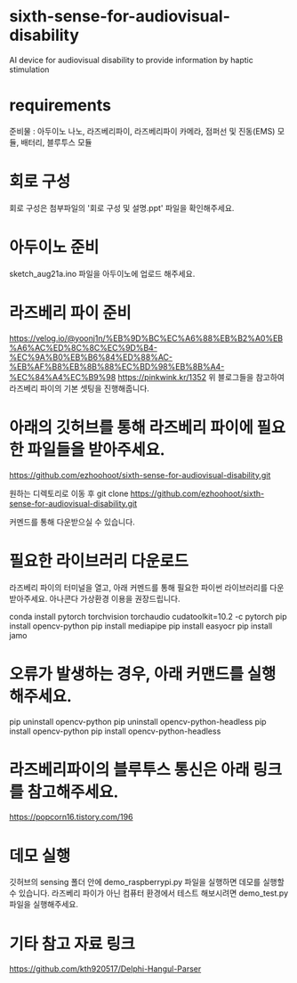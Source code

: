 # sixth-sense-for-audiovisual-disability

AI device for audiovisual disability to provide information by haptic stimulation

# requirements

준비물 : 아두이노 나노, 라즈베리파이, 라즈베리파이 카메라, 점퍼선 및 진동(EMS) 모듈, 배터리, 블루투스 모듈

# 회로 구성

회로 구성은 첨부파일의 '회로 구성 및 설명.ppt' 파일을 확인해주세요.

# 아두이노 준비

sketch_aug21a.ino 파일을 아두이노에 업로드 해주세요.

# 라즈베리 파이 준비

https://velog.io/@yoonj1n/%EB%9D%BC%EC%A6%88%EB%B2%A0%EB%A6%AC%ED%8C%8C%EC%9D%B4-%EC%9A%B0%EB%B6%84%ED%88%AC-%EB%AF%B8%EB%8B%88%EC%BD%98%EB%8B%A4-%EC%84%A4%EC%B9%98
https://pinkwink.kr/1352
위 블로그들을 참고하여 라즈베리 파이의 기본 셋팅을 진행해줍니다.

# 아래의 깃허브를 통해 라즈베리 파이에 필요한 파일들을 받아주세요.

https://github.com/ezhoohoot/sixth-sense-for-audiovisual-disability.git

원하는 디렉토리로 이동 후 
git clone https://github.com/ezhoohoot/sixth-sense-for-audiovisual-disability.git

커멘드를 통해 다운받으실 수 있습니다.

# 필요한 라이브러리 다운로드

라즈베리 파이의 터미널을 열고, 아래 커멘드를 통해 필요한 파이썬 라이브러리를 다운받아주세요.
아나콘다 가상환경 이용을 권장드립니다.

conda install pytorch torchvision torchaudio cudatoolkit=10.2 -c pytorch
pip install opencv-python
pip install mediapipe
pip install easyocr
pip install jamo

# 오류가 발생하는 경우, 아래 커맨드를 실행해주세요.

pip uninstall opencv-python
pip uninstall opencv-python-headless
pip install opencv-python
pip install opencv-python-headless

# 라즈베리파이의 블루투스 통신은 아래 링크를 참고해주세요.

https://popcorn16.tistory.com/196

# 데모 실행

깃허브의 sensing 폴더 안에
demo_raspberrypi.py 파일을 실행하면 데모를 실행할 수 있습니다.
라즈베리 파이가 아닌 컴퓨터 환경에서 테스트 해보시려면 demo_test.py 파일을 실행해주세요.


# 기타 참고 자료 링크

https://github.com/kth920517/Delphi-Hangul-Parser

